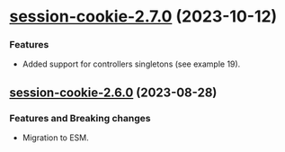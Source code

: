 <a name="session-cookie-2.7.0"></a>
# [session-cookie-2.7.0](https://github.com/ditsmod/ditsmod/releases/tag/session-cookie-2.7.0) (2023-10-12)

### Features

- Added support for controllers singletons (see example 19).

<a name="session-cookie-2.6.0"></a>
## [session-cookie-2.6.0](https://github.com/ditsmod/ditsmod/releases/tag/session-cookie-2.6.0) (2023-08-28)

### Features and Breaking changes

- Migration to ESM.
